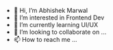 - 👋 Hi, I’m Abhishek Marwal 
- 👀 I’m interested in Frontend Dev
- 🌱 I’m currently learning UI/UX 
- 💞️ I’m looking to collaborate on ...
- 📫 How to reach me ...

<!---
marwalabhi/marwalabhi is a ✨ special ✨ repository because its `README.md` (this file) appears on your GitHub profile.
You can click the Preview link to take a look at your changes.
--->
